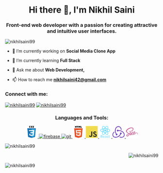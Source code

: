 <h1 align="center">Hi there 👋, I'm Nikhil Saini</h1>
<h3 align="center">Front-end web developer with a passion for creating attractive and intuitive user interfaces.</h3>

<p align="left"> <img src="https://komarev.com/ghpvc/?username=nikhilsaini99&label=Profile%20views&color=0e75b6&style=flat" alt="nikhilsaini99" /> </p>

- 🔭 I’m currently working on **Social Media Clone App**

- 🌱 I’m currently learning **Full Stack**

- 💬 Ask me about **Web Development,**

- 📫 How to reach me **nikhilsaini42@gmail.com**

<h3 align="left">Connect with me:</h3>
<p align="left">
<a href="https://dev.to/nikhilsaini99" target="blank"><img align="center" src="https://raw.githubusercontent.com/rahuldkjain/github-profile-readme-generator/master/src/images/icons/Social/devto.svg" alt="nikhilsaini99" height="30" width="40" /></a>
<a href="https://linkedin.com/in/nikhilsaini99" target="blank"><img align="center" src="https://raw.githubusercontent.com/rahuldkjain/github-profile-readme-generator/master/src/images/icons/Social/linked-in-alt.svg" alt="nikhilsaini99" height="30" width="40" /></a>
</p>

<h3 align="center">Languages and Tools:</h3>
<p align="center"> <a href="https://www.w3schools.com/css/" target="_blank" rel="noreferrer"> <img src="https://raw.githubusercontent.com/devicons/devicon/master/icons/css3/css3-original-wordmark.svg" alt="css3" width="40" height="40"/> </a> <a href="https://firebase.google.com/" target="_blank" rel="noreferrer"> <img src="https://www.vectorlogo.zone/logos/firebase/firebase-icon.svg" alt="firebase" width="40" height="40"/> </a> <a href="https://git-scm.com/" target="_blank" rel="noreferrer"> <img src="https://www.vectorlogo.zone/logos/git-scm/git-scm-icon.svg" alt="git" width="40" height="40"/> </a> <a href="https://www.w3.org/html/" target="_blank" rel="noreferrer"> <img src="https://raw.githubusercontent.com/devicons/devicon/master/icons/html5/html5-original-wordmark.svg" alt="html5" width="40" height="40"/> </a> <a href="https://developer.mozilla.org/en-US/docs/Web/JavaScript" target="_blank" rel="noreferrer"> <img src="https://raw.githubusercontent.com/devicons/devicon/master/icons/javascript/javascript-original.svg" alt="javascript" width="40" height="40"/> </a> <a href="https://reactjs.org/" target="_blank" rel="noreferrer"> <img src="https://raw.githubusercontent.com/devicons/devicon/master/icons/react/react-original-wordmark.svg" alt="react" width="40" height="40"/> </a> <a href="https://redux.js.org" target="_blank" rel="noreferrer"> <img src="https://raw.githubusercontent.com/devicons/devicon/master/icons/redux/redux-original.svg" alt="redux" width="40" height="40"/> </a> <a href="https://sass-lang.com" target="_blank" rel="noreferrer"> <img src="https://raw.githubusercontent.com/devicons/devicon/master/icons/sass/sass-original.svg" alt="sass" width="40" height="40"/> </a> </p>

<p><img align="center" src="https://github-readme-stats.vercel.app/api/top-langs?username=nikhilsaini99&show_icons=true&locale=en&layout=compact" alt="nikhilsaini99" /></p>

<p>&nbsp;<img align="right" src="https://github-readme-stats.vercel.app/api?username=nikhilsaini99&show_icons=true&locale=en" alt="nikhilsaini99" /></p>

<p><img align="center" src="https://github-readme-streak-stats.herokuapp.com/?user=nikhilsaini99&" alt="nikhilsaini99" /></p>

